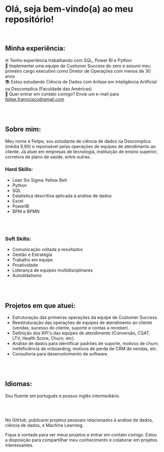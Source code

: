 # Olá, seja bem-vindo(a) ao meu repositório!

<br>

## Minha experiência:

🌐 Tenho experiência trabalhando com SQL, Power BI e Python <br>
🎲 Implementei uma equipe de Customer Success do zero e assumi meu primeiro cargo executivo como Diretor de Operações com menos de 30 anos <br>
📚 Estou estudando Ciência de Dados com ênfase em Inteligência Artificial na Descomplica (Faculdade das Américas) <br>
📧 Quer entrar em contato comigo? Envie um e-mail para felipe.franncisco@gmail.com <br>

<br>

<br>

## Sobre mim:

Meu nome é Felipe, sou estudante de ciência de dados na Descomplica (média 9,90) e reponsável pelas operações de equipes de atendimento ao cliente. Já atuei em empresas de tecnologia, instituição de ensino superior, corretora de plano de saúde, entre outras. <br>

### Hard Skills:

- Lean Six Sigma Yellow Belt
- Python
- SQL
- Estatística descritiva aplicada à análise de dados
- Excel
- PowerBI
- BPM e BPMN

<br>

<br>

### Soft Skills:

- Comunicação voltada a resultados
- Gestão e Estratégia
- Trabalho em equipe
- Proatividade
- Liderança de equipes multidisciplinares
- Autodidatismo

<br>

<br>

## Projetos em que atuei:

- Estruturação das primeiras operações da equipe de Customer Success.
- Reestruturação das operações de equipes de atendimento ao cliente (vendas, sucesso do cliente, suporte e contas a receber).
- Definição dos KPI's das equipes de atendimento (Conversão, CSAT, LTV, Health Score, Churn, etc).
- Análise de dados para identificar padrões de suporte, motivos de churn, inefeficiência de onboarding, motivos de perda de CRM de vendas, etc.
- Consultoria para desenvolvimento de software.

<br>

<br>

## Idiomas:

Sou fluente em português e possuo inglês intermediário.

<br>

<br>

No GitHub, publicarei projetos pessoais relacionados à análise de dados, ciência de dados, e Machine Learning.
<br>

Fique à vontade para ver meus projetos e entrar em contato comigo. Estou a disposição para compartilhar meu conhecimento e colaborar em projetos interessantes.
